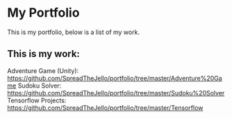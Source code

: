 # My Portfolio
This is my portfolio, below is a list of my work.

## This is my work:
Adventure Game (Unity): https://github.com/SpreadTheJello/portfolio/tree/master/Adventure%20Game
Sudoku Solver: https://github.com/SpreadTheJello/portfolio/tree/master/Sudoku%20Solver
Tensorflow Projects: https://github.com/SpreadTheJello/portfolio/tree/master/Tensorflow

